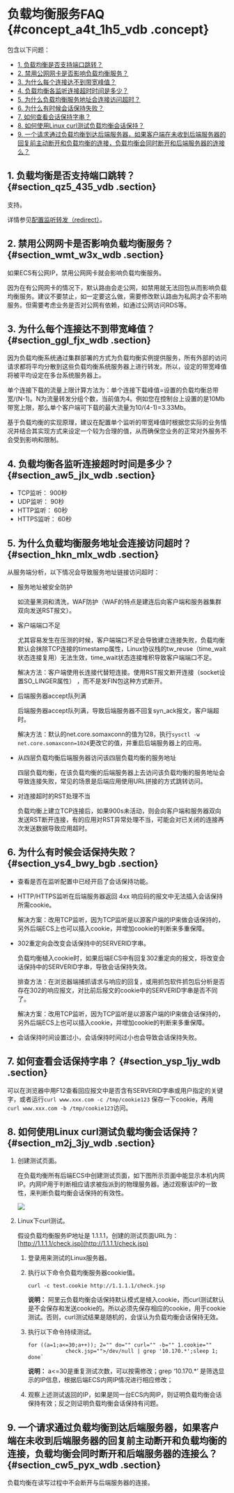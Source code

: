 # 负载均衡服务FAQ {#concept_a4t_1h5_vdb .concept}

包含以下问题：

-   [1. 负载均衡是否支持端口跳转？](#section_qz5_435_vdb)
-   [2. 禁用公网网卡是否影响负载均衡服务？](#section_wmt_w3x_wdb)
-   [3. 为什么每个连接达不到带宽峰值？](#section_ggl_fjx_wdb)
-   [4. 负载均衡各监听连接超时时间是多少？](#section_aw5_jlx_wdb)
-   [5. 为什么负载均衡服务地址会连接访问超时？](#section_hkn_mlx_wdb)
-   [6. 为什么有时候会话保持失败？](#section_ys4_bwy_bgb)
-   [7. 如何查看会话保持字串？](#section_ysp_1jy_wdb)
-   [8. 如何使用Linux curl测试负载均衡会话保持？](#section_m2j_3jy_wdb)
-   [9. 一个请求通过负载均衡到达后端服务器，如果客户端在未收到后端服务器的回复前主动断开和负载均衡的连接，负载均衡会同时断开和后端服务器的连接么？](#section_cw5_pyx_wdb)

## 1. 负载均衡是否支持端口跳转？ {#section_qz5_435_vdb .section}

支持。

详情参见[配置监听转发（redirect）](../../../../intl.zh-CN/监听/配置监听转发（redirect）.md#)。

## 2. 禁用公网网卡是否影响负载均衡服务？ {#section_wmt_w3x_wdb .section}

如果ECS有公网IP，禁用公网网卡就会影响负载均衡服务。

因为在有公网网卡的情况下，默认路由会走公网，如禁用就无法回包从而影响负载均衡服务。建议不要禁止，如一定要这么做，需要修改默认路由为私网才会不影响服务。但需要考虑业务是否对公网有依赖，如通过公网访问RDS等。

## 3. 为什么每个连接达不到带宽峰值？ {#section_ggl_fjx_wdb .section}

因为负载均衡系统通过集群部署的方式为负载均衡实例提供服务，所有外部的访问请求都将平均分散到这些负载均衡系统服务器上进行转发。所以，设定的带宽峰值将被平均设定在多台系统服务器上。

单个连接下载的流量上限计算方法为：单个连接下载峰值=设置的负载均衡总带宽/\(N-1\)。N为流量转发分组个数，当前值为4。例如您在控制台上设置的是10Mb带宽上限，那么单个客户端可下载的最大流量为10/\(4-1\)=3.33Mb。

基于负载均衡的实现原理，建议在配置单个监听的带宽峰值时根据您实际的业务情况并结合其实现方式来设定一个较为合理的值，从而确保您业务的正常对外服务不会受到影响和限制。

## 4. 负载均衡各监听连接超时时间是多少？ {#section_aw5_jlx_wdb .section}

-   TCP监听： 900秒
-   UDP监听： 90秒
-   HTTP监听： 60秒
-   HTTPS监听： 60秒

## 5. 为什么负载均衡服务地址会连接访问超时？ {#section_hkn_mlx_wdb .section}

从服务端分析，以下情况会导致服务地址链接访问超时：

-   服务地址被安全防护

    如流量黑洞和清洗，WAF防护（WAF的特点是建连后向客户端和服务器集群双向发送RST报文）。

-   客户端端口不足

    尤其容易发生在压测的时候，客户端端口不足会导致建立连接失败，负载均衡默认会抹除TCP连接的timestamp属性，Linux协议栈的tw\_reuse（time\_wait状态连接复用）无法生效，time\_wait状态连接堆积导致客户端端口不足。

    解决方法：客户端使用长连接代替短连接。使用RST报文断开连接（socket设置SO\_LINGER属性） ，而不是发FIN包这种方式断开。

-   后端服务器accept队列满

    后端服务器accept队列满，导致后端服务器不回复syn\_ack报文，客户端超时。

    解决方法：默认的net.core.somaxconn的值为128，执行`sysctl -w net.core.somaxconn=1024`更改它的值，并重启后端服务器上的应用。

-   从四层负载均衡后端服务器访问该四层负载均衡的服务地址

    四层负载均衡，在该负载均衡的后端服务器上去访问该负载均衡的服务地址会导致连接失败，常见的场景是后端应用使用URL拼接的方式跳转访问。

-   对连接超时的RST处理不当

    负载均衡上建立TCP连接后，如果900s未活动，则会向客户端和服务器双向发送RST断开连接，有的应用对RST异常处理不当，可能会对已关闭的连接再次发送数据导致应用超时。


## 6. 为什么有时候会话保持失败？ {#section_ys4_bwy_bgb .section}

-   查看是否在监听配置中已经开启了会话保持功能。
-   HTTP/HTTPS监听在后端服务器返回 4xx 响应码的报文中无法插入会话保持所需cookie。

    解决方案：改用TCP监听，因为TCP监听是以源客户端的IP来做会话保持的，另外后端ECS上也可以插入cookie，并增加cookie的判断来多重保障。

-   302重定向会改变会话保持中的SERVERID字串。

    负载均衡植入cookie时，如果后端ECS中有回复302重定向的报文，将改变会话保持中的SERVERID字串，导致会话保持失效。

    排查方法：在浏览器端捕抓请求与响应的回复，或用抓包软件抓包后分析是否存在302的响应报文，对比前后报文的cookie中的SERVERID字串是否不同了。

    解决方案：改用TCP监听，因为TCP监听是以源客户端的IP来做会话保持的，另外后端ECS上也可以插入cookie，并增加cookie的判断来多重保障。

-   会话保持时间设置过小，会话保持时间过小也会导致会话保持失败。

## 7. 如何查看会话保持字串？ {#section_ysp_1jy_wdb .section}

可以在浏览器中用F12查看回应报文中是否含有SERVERID字串或用户指定的关键字，或者运行`curl www.xxx.com -c /tmp/cookie123` 保存一下cookie，再用 `curl www.xxx.com -b /tmp/cookie123`访问。

## 8. 如何使用Linux curl测试负载均衡会话保持？ {#section_m2j_3jy_wdb .section}

1.  创建测试页面。

    在负载均衡所有后端ECS中创建测试页面，如下图所示页面中能显示本机内网IP。内网IP用于判断相应请求被指派到的物理服务器。通过观察该IP的一致性，来判断负载均衡会话保持的有效性。

    ![](http://static-aliyun-doc.oss-cn-hangzhou.aliyuncs.com/assets/img/4290/15670406443296_zh-CN.png)

2.  Linux下curl测试。

    假设负载均衡服务IP地址是 1.1.1.1，创建的测试页面URL为： [http://1.1.1.1/check.jsp](http://1.1.1.1/check.jsp)

    1.  登录用来测试的Linux服务器。
    2.  执行以下命令负载均衡服务器cookie值。

        ``` {#codeblock_rar_dv5_lxp}
        curl -c test.cookie http://1.1.1.1/check.jsp
        ```

        **说明：** 阿里云负载均衡会话保持默认模式是植入cookie，而curl测试默认是不会保存和发送cookie的。所以必须先保存相应的cookie，用于cookie测试。否则，curl测试结果是随机的，会误认为负载均衡会话保持无效。

    3.  执行以下命令持续测试。

        ``` {#codeblock_98b_hk1_zeb}
        for ((a=1;a<=30;a++)); 2="" do="" curl="" -b="" 1.cookie=""
                    check.jsp="">/dev/null | grep '10.170.*';sleep 1; done`
        ```

        **说明：** a<=30是重复测试次数，可以按需修改；grep ‘10.170.\*’ 是筛选显示的IP信息，根据后端ECS内网IP情况进行相应修改；

    4.  观察上述测试返回的IP，如果是同一台ECS内网IP，则证明负载均衡会话保持有效；反之则证明负载均衡会话保持有问题。

## 9. 一个请求通过负载均衡到达后端服务器，如果客户端在未收到后端服务器的回复前主动断开和负载均衡的连接，负载均衡会同时断开和后端服务器的连接么？ {#section_cw5_pyx_wdb .section}

负载均衡在读写过程中不会断开与后端服务器的连接。

